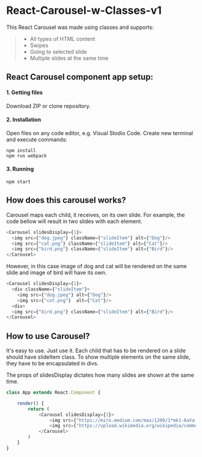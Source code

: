 # React-Carousel-w-Classes-v1

This React Carousel was made using classes and supports:

> - All types of HTML content
> - Swipes
> - Going to selected slide
> - Multiple slides at the same time


## React Carousel component app setup:

#### 1. Getting files 

Download ZIP or clone repository.

#### 2. Installation

Open files on any code editor, e.g. Visual Stodio Code. Create new terminal and execute commands:
```
npm install
npm run webpack
```

#### 3. Running

```
npm start
```



## How does this carousel works?

Carousel maps each child, it receives, on its own slide. For example, the code bellow will result in two slides with each element. 
```javascript
<Carousel slidesDisplay={1}>
  <img src={"dog.jpeg"} className={"slideItem"} alt={"Dog"}/>
  <img src={"cat.png"} className={"slideItem"} alt={"Cat"}/>
  <img src={"bird.png"} className={"slideItem"} alt={"Bird"}/>
</Carousel>
```

However, in this case image of dog and cat will be rendered on the same slide and image of bird will have its own.
```javascript
<Carousel slidesDisplay={1}>
  <div className={"slideItem"}>
    <img src={"dog.jpeg"} alt={"Dog"}/>
    <img src={"cat.png"}  alt={"Cat"}/>
  <div>
  <img src={"bird.png"} className={"slideItem"} alt={"Bird"}/>
</Carousel>
```

## How to use Carousel?

It's easy to use. Just use it. Each child that has to be rendered on a slide should have slideItem class. To show multiple elements on the same slide, they have to be encapsulated in divs. 

The props of slidesDisplay dictates how many slides are shown at the same time.

```javascript
class App extends React.Component {

    render() {
        return (
            <Carousel slidesDisplay={1}>
                <img src={"https://miro.medium.com/max/1200/1*mk1-6aYaf_Bes1E3Imhc0A.jpeg"} className={"slideItem"} alt={"Baby yoda"}/>
                <img src={"https://upload.wikimedia.org/wikipedia/commons/thumb/b/b6/Image_created_with_a_mobile_phone.png/1200px-Image_created_with_a_mobile_phone.png"} className={"slideItem"} alt={"Phone"}/>
            </Carousel>
        )
    }
}
```
